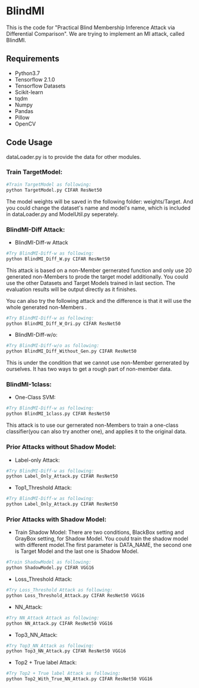 # BlindMI

This is the code for "Practical Blind Membership Inference Attack via Differential Comparison". We are trying to implement an MI attack, called BlindMI.

## Requirements
+ Python3.7
+ Tensorflow 2.1.0
+ Tensorflow Datasets
+ Scikit-learn
+ tqdm
+ Numpy
+ Pandas
+ Pillow
+ OpenCV
## Code Usage
dataLoader.py is to provide the data for other modules.

### Train TargetModel:

```bash
#Train TargetModel as following:
python TargetModel.py CIFAR ResNet50
```
The model weights will be saved in the following folder: weights/Target. And you could change the dataset's name and model's name, which is included in dataLoader.py and ModelUtil.py seperately.

### BlindMI-Diff Attack:

+ BlindMI-Diff-w Attack

```bash
#Try BlindMI-Diff-w as following:
python BlindMI_Diff_W.py CIFAR ResNet50
```
This attack is based on a non-Member gernerated function and only use 20 generated non-Members to prode the target model additionally.
You could use the other Datasets and Target Models trained in last section. The evaluation results will be output directly as it finishes.

You can also try the following attack and the difference is that it will use the whole generated non-Members .

```bash
#Try BlindMI-Diff-w as following:
python BlindMI_Diff_W_Ori.py CIFAR ResNet50
```

+ BlindMI-Diff-w/o:

```bash
#Try BlindMI-Diff-w/o as following:
python BlindMI_Diff_Without_Gen.py CIFAR ResNet50
```
This is under the condition that we cannot use non-Member gernerated by ourselves. It has two ways to get a rough part of non-member data.


### BlindMI-1class:

+ One-Class SVM:

```bash
#Try BlindMI-Diff-w as following:
python BlindMI_1class.py CIFAR ResNet50
```

This attack is to use our gernerated non-Members to train a one-class classifier(you can also try another one), and applies it to the original data.

### Prior Attacks without Shadow Model:

+ Label-only Attack:

```bash
#Try BlindMI-Diff-w as following:
python Label_Only_Attack.py CIFAR ResNet50
```

+ Top1_Threshold Attack:

```bash
#Try BlindMI-Diff-w as following:
python Label_Only_Attack.py CIFAR ResNet50
```

### Prior Attacks with Shadow Model:


+ Train Shadow Model:
There are two conditions, BlackBox setting and GrayBox setting, for Shadow Model. You could train the shadow model with different model.The first parameter is DATA_NAME, the second one is Target Model and the last one is Shadow Model.

```bash
#Train ShadowModel as following:
python ShadowModel.py CIFAR VGG16
```

+ Loss_Threshold Attack:

```bash
#Try Loss_Threshold Attack as following:
python Loss_Threshold_Attack.py CIFAR ResNet50 VGG16
```

+ NN_Attack:

```bash
#Try NN_Attack Attack as following:
python NN_Attack.py CIFAR ResNet50 VGG16
```
+ Top3_NN_Attack:

```bash
#Try Top3_NN_Attack as following:
python Top3_NN_Attack.py CIFAR ResNet50 VGG16
```
+ Top2 + True label Attack:

```bash
#Try Top2 + True label Attack as following:
python Top2_With_True_NN_Attack.py CIFAR ResNet50 VGG16
```